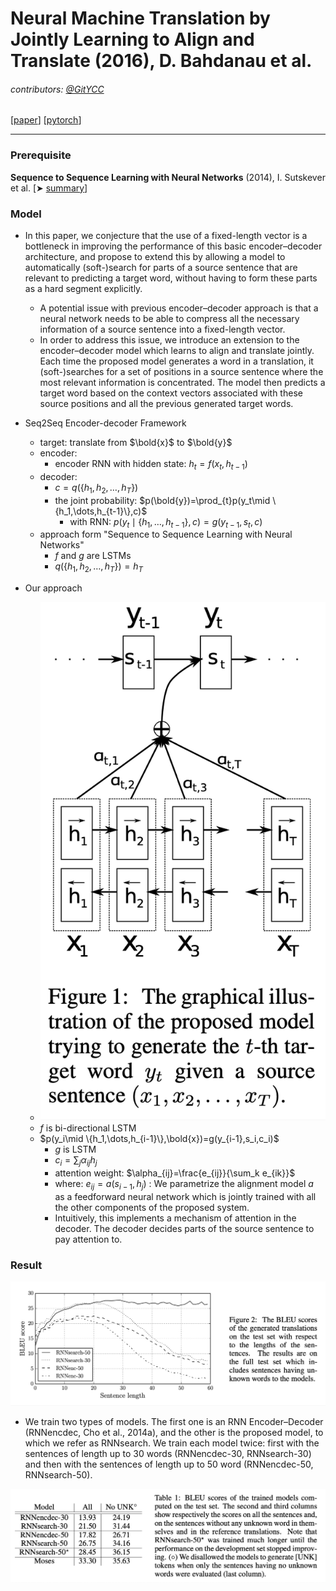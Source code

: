 # Neural Machine Translation by Jointly Learning to Align and Translate (2016), D. Bahdanau et al.

###### contributors: [@GitYCC](https://github.com/GitYCC)

\[[paper](https://arxiv.org/abs/1409.0473)\] \[[pytorch](https://github.com/bentrevett/pytorch-seq2seq/blob/master/3%20-%20Neural%20Machine%20Translation%20by%20Jointly%20Learning%20to%20Align%20and%20Translate.ipynb)\]

---

### Prerequisite

**Sequence to Sequence Learning with Neural Networks** (2014), I. Sutskever et al. \[➤ [summary](nlp/sequence-to-sequence-learning-with-neural-networks.md)\]



### Model

- In this paper, we conjecture that the use of a fixed-length vector is a bottleneck in improving the performance of this basic encoder–decoder architecture, and propose to extend this by allowing a model to automatically (soft-)search for parts of a source sentence that are relevant to predicting a target word, without having to form these parts as a hard segment explicitly.
  - A potential issue with previous encoder–decoder approach is that a neural network needs to be able to compress all the necessary information of a source sentence into a fixed-length vector.
  - In order to address this issue, we introduce an extension to the encoder–decoder model which learns to align and translate jointly. Each time the proposed model generates a word in a translation, it (soft-)searches for a set of positions in a source sentence where the most relevant information is concentrated. The model then predicts a target word based on the context vectors associated with these source positions and all the previous generated target words.
- Seq2Seq Encoder-decoder Framework
  - target: translate from $\bold{x}$ to $\bold{y}$
  - encoder:
    - encoder RNN with hidden state: $h_t=f(x_t,h_{t-1})$
  - decoder:
    - $c=q(\{h_1,h_2,\dots,h_T\})$
    - the joint probability: $p(\bold{y})=\prod_{t}p(y_t\mid \{h_1,\dots,h_{t-1}\},c)$
      - with RNN: $p(y_t\mid \{h_1,\dots,h_{t-1}\},c)=g(y_{t-1},s_t,c)$
  - approach form "Sequence to Sequence Learning with Neural Networks"
    - $f$ and $g$ are LSTMs
    - $q(\{h_1,h_2,\dots,h_T\})=h_T$

- Our approach
  - ![](assets/neural-machine-translation-by-jointly-learning-to-align-and-translate_01.png)
  - $f$ is bi-directional LSTM
  - $p(y_i\mid \{h_1,\dots,h_{i-1}\},\bold{x})=g(y_{i-1},s_i,c_i)$
    - $g$ is LSTM
    - $c_i=\sum_j\alpha_{ij}h_j$
    - attention weight: $\alpha_{ij}=\frac{e_{ij}}{\sum_k e_{ik}}$
    - where: $e_{ij}=a(s_{i-1},h_j)$ : We parametrize the alignment model $a$ as a feedforward neural network which is jointly trained with all the other components of the proposed system.
    - Intuitively, this implements a mechanism of attention in the decoder. The decoder decides parts of the source sentence to pay attention to.



### Result

![](assets/neural-machine-translation-by-jointly-learning-to-align-and-translate_02.png)

- We train two types of models. The first one is an RNN Encoder–Decoder (RNNencdec, Cho et al., 2014a), and the other is the proposed model, to which we refer as RNNsearch. We train each model twice: first with the sentences of length up to 30 words (RNNencdec-30, RNNsearch-30) and then with the sentences of length up to 50 word (RNNencdec-50, RNNsearch-50).



![](assets/neural-machine-translation-by-jointly-learning-to-align-and-translate_03.png)